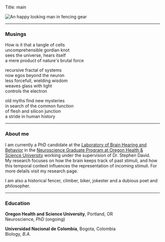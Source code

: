 Title: main

![An happy looking man in fencing gear]({static}/images/happy_fencer.jpg)

<hr/>

### Musings

How is it that a tangle of cells<br/>
uncomprehensible gordian knot<br/>
sees the universe, hears itself<br/>
a mere product of nature's brutal force<br/>

recursive fractal of systems<br/>
now egos beyond the neuron<br/>
less forcefull, wielding wisdom<br/>
weaves glass with light<br/>
controls the electron<br/>

old myths find new mysteries<br/>
in search of the common function<br/>
of flesh and silicon junction<br/>
a stride in human history

<hr/>

### About me

I am currently a PhD candidate at the [Laboratory of Brain Hearing and Behavior](https://hearingbrain.org/) in the
[Neuroscience Graduate Program at Oregon Health & Science University](ohsu.edu/school-of-medicine/neuroscience-graduate-program)
working under the supervision of Dr. Stephen David.<br/>
My research focuses on how the brain keeps track of past stimuli, and how this temporal context influences
the representation of incoming stimuli. For more delails visit my research page.

I am also a historical fencer, climber, biker, jokester and a dubious poet and philosopher.

<hr/>

### Education

**Oregon Health and Science University**, Portland, OR<br/>
Neuroscience, *PhD* (ongoing)

**Universidad Nacional de Colombia**, Bogota, Colombia<br/>
Biology, *B.A.*
